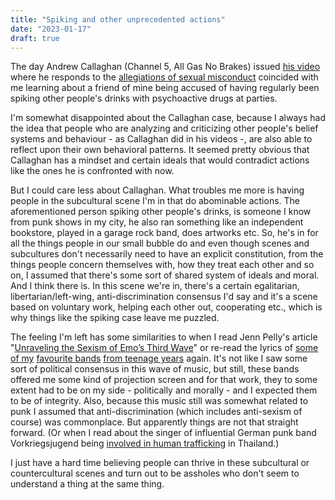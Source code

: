 ```yaml
---
title: "Spiking and other unprecedented actions"
date: "2023-01-17"
draft: true
---
```


The day Andrew Callaghan (Channel 5, All Gas No Brakes) issued [his video](https://www.reddit.com/r/videos/comments/10d1al0/andrew_callaghan_channel5_response_video/) where he responds to the [allegiations of sexual misconduct](https://www.reddit.com/r/Channel5ive/comments/1083u9v/all_andrew_callaghan_allegations_summarized/) coincided with me learning about a friend of mine being accused of having regularly been spiking other people's drinks with psychoactive drugs at parties. 

I'm somewhat disappointed about the Callaghan case, because I always had the idea that people who are analyzing and criticizing other people's belief systems and behaviour - as Callaghan did in his videos -, are also able to reflect upon their own behavioral patterns. It seemed pretty obvious that Callaghan has a mindset and certain ideals that would contradict actions like the ones he is confronted with now. 

But I could care less about Callaghan. What troubles me more is having people in the subcultural scene I'm in that do abominable actions. The aforementioned person spiking other people's drinks, is someone I know from punk shows in my city, he also ran something like an independent bookstore, played in a garage rock band, does artworks etc. So, he's in for all the things people in our small bubble do and even though scenes and subcultures don't necessarily need to have an explicit constitution, from the things people concern themselves with, how they treat each other and so on, I assumed that there's some sort of shared system of ideals and moral. And I think there is. In this scene we're in, there's a certain egalitarian, libertarian/left-wing, anti-discrimination consensus I'd say and it's a scene based on voluntary work, helping each other out, cooperating etc., which is why things like the spiking case leave me puzzled. 

The feeling I'm left has some similarities to when I read Jenn Pelly's article "[Unraveling the Sexism of Emo’s Third Wave](https://pitchfork.com/thepitch/unraveling-the-sexism-of-emos-third-wave/)" or re-read the lyrics of [some of my](https://genius.com/The-fall-of-troy-macaulay-mcculkin-lyrics) [favourite bands](https://genius.com/Glassjaw-convectuoso-lyrics) [from teenage years](https://genius.com/20287125) again. It's not like I saw some sort of political consensus in this wave of music, but still, these bands offered me some kind of projection screen and for that work, they to some extent had to be on my side - politically and morally - and I expected them to be of integrity. Also, because this music still was somewhat related to punk I assumed that anti-discrimination (which includes anti-sexism of course) was commonplace. But apparently things are not that straight forward.
(Or when I read about the singer of influential German punk band Vorkriegsjugend being [involved in human trafficking](https://www.ox-fanzine.de/vorkriegsjugend-saenger-in-thailand-verhaftet) in Thailand.)

I just have a hard time believing people can thrive in these subcultural or countercultural scenes and turn out to be assholes who don't seem to understand a thing at the same thing.